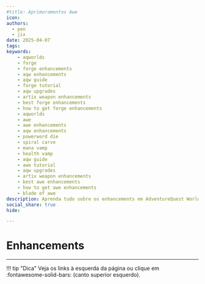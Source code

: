 ```yaml
---
#title: Aprimoramentos Awe
icon:
authors:
  - pen
  - jix
date: 2025-04-07
tags:
keywords:
    - aqworlds
    - forge
    - forge enhancements
    - aqw enhancements
    - aqw guide
    - forge tutorial
    - aqw upgrades
    - artix weapon enhancements
    - best forge enhancements
    - how to get forge enhancements
    - aqworlds
    - awe
    - awe enhancements
    - aqw enhancements
    - powerword die
    - spiral carve
    - mana vamp
    - health vamp
    - aqw guide
    - awe tutorial
    - aqw upgrades
    - artix weapon enhancements
    - best awe enhancements
    - how to get awe enhancements
    - blade of awe
description: Aprenda tudo sobre os enhancements em AdventureQuest Worlds!
social_share: true
hide:

---
```

# Enhancements
---
!!! tip "Dica"
    Veja os links à esquerda da página ou clique em :fontawesome-solid-bars: (canto superior esquerdo).
